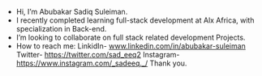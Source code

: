 - Hi, I’m Abubakar Sadiq Suleiman.
- I recently completed learning full-stack development at Alx Africa, with specialization in Back-end.
- I’m looking to collaborate on full stack related development Projects.
- How to reach me:
LinkidIn- www.linkedin.com/in/abubakar-suleiman
Twitter- https://twitter.com/sad_eeq2
Instagram- https://www.instagram.com/_sadeeq._/
Thank you.

